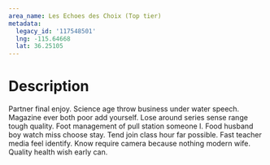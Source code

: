 ```yaml
---
area_name: Les Echoes des Choix (Top tier)
metadata:
  legacy_id: '117548501'
  lng: -115.64668
  lat: 36.25105
---
```

# Description
Partner final enjoy. Science age throw business under water speech. Magazine ever both poor add yourself. Lose around series sense range tough quality. Foot management of pull station someone I. Food husband boy watch miss choose stay. Tend join class hour far possible.
Fast teacher media feel identify. Know require camera because nothing modern wife. Quality health wish early can.
